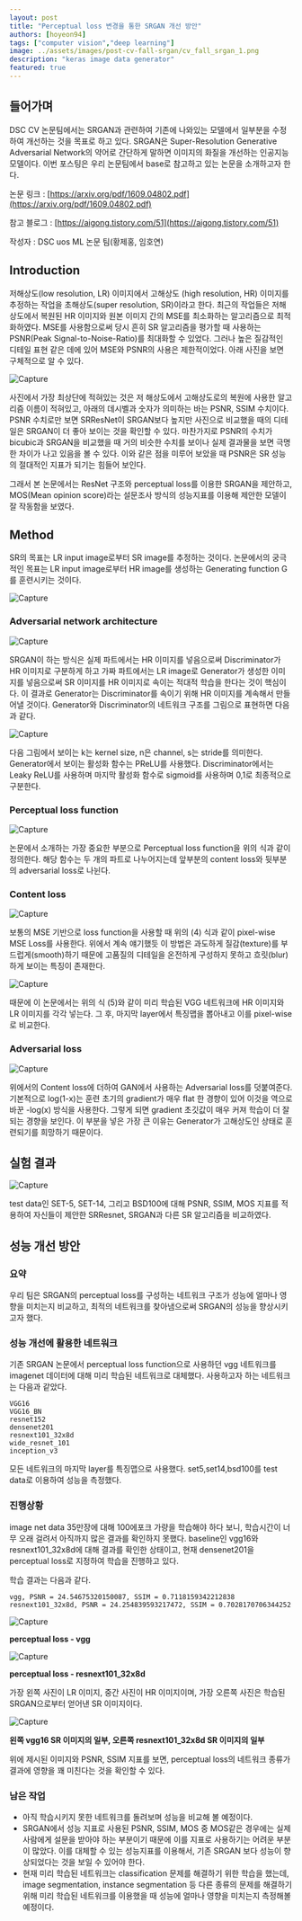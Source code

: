 ```yaml
---
layout: post
title: "Perceptual loss 변경을 통한 SRGAN 개선 방안"
authors: [hoyeon94]
tags: ["computer vision","deep learning"]
image: ../assets/images/post-cv-fall-srgan/cv_fall_srgan_1.png
description: "keras image data generator"
featured: true
---
```



## 들어가며

DSC CV 논문팀에서는 SRGAN과 관련하여 기존에 나와있는 모델에서 일부분을 수정하여 개선하는 것을 목표로 하고 있다. SRGAN은 Super-Resolution Generative Adversarial Network의 약어로 간단하게 말하면 이미지의 화질을 개선하는 인공지능 모델이다. 이번 포스팅은 우리 논문팀에서 base로 참고하고 있는 논문을 소개하고자 한다. 

논문 링크 : [https://arxiv.org/pdf/1609.04802.pdf](https://arxiv.org/pdf/1609.04802.pdf)

참고 블로그 : [https://aigong.tistory.com/51](https://aigong.tistory.com/51)

작성자 : DSC uos ML 논문 팀(황제홍, 임호연)

## Introduction

저해상도(low resolution, LR) 이미지에서 고해상도 (high resolution, HR) 이미지를 추정하는 작업을 초해상도(super resolution, SR)이라고 한다. 최근의 작업들은 저해상도에서 복원된 HR 이미지와 원본 이미지 간의 MSE를 최소화하는 알고리즘으로 최적화하였다. MSE를 사용함으로써 당시 흔히 SR 알고리즘을 평가할 때 사용하는 PSNR(Peak Signal-to-Noise-Ratio)를 최대화할 수 있었다. 그러나 높은 질감적인 디테일 표현 같은 데에 있어 MSE와 PSNR의 사용은 제한적이었다. 아래 사진을 보면 구체적으로 알 수 있다.

![Capture](../assets/images/post-cv-fall-srgan/cv_fall_srgan_1.png)

사진에서 가장 최상단에 적혀있는 것은 저 해상도에서 고해상도로의 복원에 사용한 알고리즘 이름이 적혀있고, 아래의 데시벨과 숫자가 의미하는 바는 PSNR, SSIM 수치이다. PSNR 수치로만 보면 SRResNet이 SRGAN보다 높지만 사진으로 비교했을 때의 디테일은 SRGAN이 더 좋아 보이는 것을 확인할 수 있다. 마찬가지로 PSNR의 수치가 bicubic과 SRGAN을 비교했을 때 거의 비슷한 수치를 보이나 실제 결과물을 보면 극명한 차이가 나고 있음을 볼 수 있다. 이와 같은 점을 미루어 보았을 때 PSNR은 SR 성능의 절대적인 지표가 되기는 힘들어 보인다.

그래서 본 논문에서는 ResNet 구조와 perceptual loss를 이용한 SRGAN을 제안하고, MOS(Mean opinion score)라는 설문조사 방식의 성능지표를 이용해 제안한 모델이 잘 작동함을 보였다.

## **Method**

SR의 목표는 LR input image로부터 SR image를 추정하는 것이다. 논문에서의 궁극적인 목표는 LR input image로부터 HR image를 생성하는 Generating function G를 훈련시키는 것이다. 

![Capture](../assets/images/post-cv-fall-srgan/cv_fall_srgan_2.png)

### Adversarial network architecture

![Capture](../assets/images/post-cv-fall-srgan/cv_fall_srgan_3.png)

SRGAN이 하는 방식은 실제 파트에서는 HR 이미지를 넣음으로써 Discriminator가 HR 이미지로 구분하게 하고 가짜 파트에서는 LR image로 Generator가 생성한 이미지를 넣음으로써 SR 이미지를 HR 이미지로 속이는 적대적 학습을 한다는 것이 핵심이다. 이 결과로 Generator는 Discriminator를 속이기 위해 HR 이미지를 계속해서 만들어낼 것이다. Generator와 Discriminator의 네트워크 구조를 그림으로 표현하면 다음과 같다.

![Capture](../assets/images/post-cv-fall-srgan/cv_fall_srgan_4.png)

다음 그림에서 보이는 k는 kernel size, n은 channel, s는 stride를 의미한다. Generator에서 보이는 활성화 함수는 PReLU를 사용했다. Discriminator에서는 Leaky ReLU를 사용하며 마지막 활성화 함수로 sigmoid를 사용하며 0,1로 최종적으로 구분한다. 

### Perceptual loss function

![Capture](../assets/images/post-cv-fall-srgan/cv_fall_srgan_5.png)

논문에서 소개하는 가장 중요한 부분으로 Perceptual loss function을 위의 식과 같이 정의한다. 해당 함수는 두 개의 파트로 나누어지는데 앞부분의 content loss와 뒷부분의 adversarial loss로 나뉜다.

### Content loss

![Capture](../assets/images/post-cv-fall-srgan/cv_fall_srgan_6.png)

보통의 MSE 기반으로 loss function을 사용할 때 위의 (4) 식과 같이 pixel-wise MSE Loss를 사용한다. 위에서 계속 얘기했듯 이 방법은 과도하게 질감(texture)를 부드럽게(smooth)하기 때문에 고품질의 디테일을 온전하게 구성하지 못하고 흐릿(blur)하게 보이는 특징이 존재한다. 

![Capture](../assets/images/post-cv-fall-srgan/cv_fall_srgan_7.png)

때문에 이 논문에서는 위의 식 (5)와 같이 미리 학습된 VGG 네트워크에 HR 이미지와 LR 이미지를 각각 넣는다. 그 후, 마지막 layer에서 특징맵을 뽑아내고 이를 pixel-wise로 비교한다. 

### Adversarial loss

![Capture](../assets/images/post-cv-fall-srgan/cv_fall_srgan_8.png)

위에서의 Content loss에 더하여 GAN에서 사용하는 Adversarial loss를 덧붙여준다. 기본적으로 log(1-x)는 훈련 초기의 gradient가 매우 flat 한 경향이 있어 이것을 역으로 바꾼 -log(x) 방식을 사용한다. 그렇게 되면 gradient 초깃값이 매우 커져 학습이 더 잘 되는 경향을 보인다. 이 부분을 넣은 가장 큰 이유는 Generator가 고해상도인 상태로 훈련되기를 희망하기 때문이다.

## 실험 결과

![Capture](../assets/images/post-cv-fall-srgan/cv_fall_srgan_9.png)

test data인 SET-5, SET-14, 그리고 BSD100에 대해 PSNR, SSIM, MOS 지표를 적용하여 자신들이 제안한 SRResnet, SRGAN과 다른 SR 알고리즘을 비교하였다. 

## 성능 개선 방안

### 요약

우리 팀은 SRGAN의 perceptual loss를 구성하는 네트워크 구조가 성능에 얼마나 영향을 미치는지 비교하고, 최적의 네트워크를 찾아냄으로써 SRGAN의 성능을 향상시키고자 했다.

### 성능 개선에 활용한 네트워크

기존 SRGAN 논문에서 perceptual loss function으로 사용하던 vgg 네트워크를 imagenet 데이터에 대해 미리 학습된 네트워크로 대체했다. 사용하고자 하는 네트워크는 다음과 같았다.

```
VGG16
VGG16_BN
resnet152
densenet201
resnext101_32x8d
wide_resnet_101
inception_v3
```

모든 네트워크의 마지막 layer를 특징맵으로 사용했다. set5,set14,bsd100를 test data로 이용하여 성능을 측정했다.

### 진행상황

image net data 35만장에 대해 100에포크 가량을 학습해야 하다 보니, 학습시간이 너무 오래 걸려서 아직까지 많은 결과를 확인하지 못했다. baseline인 vgg16와 resnext101_32x8d에 대해 결과를 확인한 상태이고, 현재 densenet201을 perceptual loss로 지정하여 학습을 진행하고 있다.

학습 결과는 다음과 같다.

```
vgg, PSNR = 24.54675320150087, SSIM = 0.7118159342212838
resnext101_32x8d, PSNR = 24.254839593217472, SSIM = 0.7028170706344252
```

![Capture](../assets/images/post-cv-fall-srgan/cv_fall_srgan_10.png)

**perceptual loss - vgg**

![Capture](../assets/images/post-cv-fall-srgan/cv_fall_srgan_11.png)

**perceptual loss - resnext101_32x8d**

가장 왼쪽 사진이 LR 이미지, 중간 사진이 HR 이미지이며, 가장 오른쪽 사진은 학습된 SRGAN으로부터 얻어낸 SR 이미지이다.

![Capture](../assets/images/post-cv-fall-srgan/cv_fall_srgan_12.png)

**왼쪽 vgg16 SR 이미지의 일부, 오른쪽 resnext101_32x8d SR 이미지의 일부**

위에 제시된 이미지와 PSNR, SSIM 지표를 보면, perceptual loss의 네트워크 종류가 결과에 영향을 꽤 미친다는 것을 확인할 수 있다.

### 남은 작업

- 아직 학습시키지 못한 네트워크를 돌려보며 성능을 비교해 볼 예정이다.
- SRGAN에서 성능 지표로 사용된 PSNR, SSIM, MOS 중 MOS같은 경우에는 실제 사람에게 설문을 받아야 하는 부분이기 때문에 이를 지표로 사용하기는 어려운 부분이 많았다. 이를 대체할 수 있는 성능지표를 이용해서, 기존 SRGAN 보다 성능이 향상되었다는 것을 보일 수 있어야 한다.
- 현재 미리 학습된 네트워크는 classification 문제를 해결하기 위한 학습을 했는데, image segmentation, instance segmentation 등 다른 종류의 문제를 해결하기 위해 미리 학습된 네트워크를 이용했을 때 성능에 얼마나 영향을 미치는지 측정해볼 예정이다.
